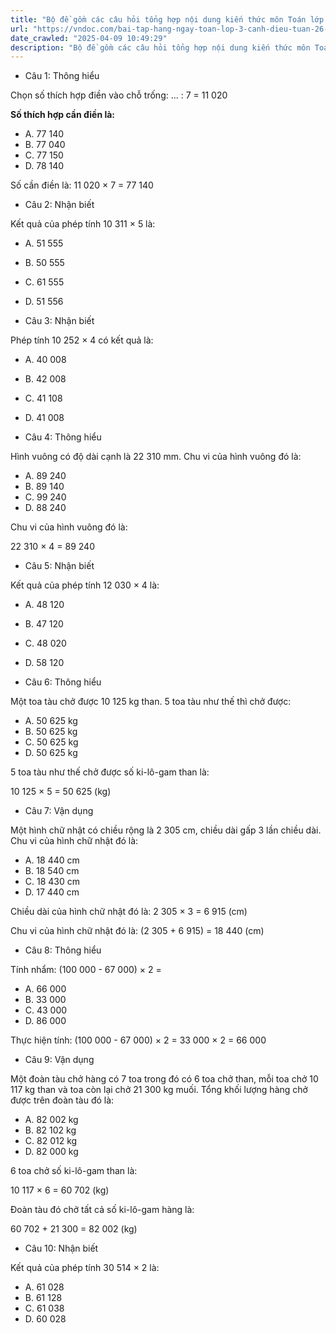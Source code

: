 ```yaml
---
title: "Bộ đề gồm các câu hỏi tổng hợp nội dung kiến thức môn Toán lớp 3 đã học ở Tuần 26 trong chương trình Toán lớp 3 Tập 2 sách Cánh diều, giúp các em ôn tập và luyện giải các dạng bài tập Toán lớp 3. Mời các em cùng luyện tập."
url: "https://vndoc.com/bai-tap-hang-ngay-toan-lop-3-canh-dieu-tuan-26-thu-4-338891"
date_crawled: "2025-04-09 10:49:29"
description: "Bộ đề gồm các câu hỏi tổng hợp nội dung kiến thức môn Toán lớp 3 đã học ở Tuần 26 trong chương trình Toán lớp 3 Tập 2 sách Cánh diều, giúp các em ôn tập và luyện giải các dạng bài tập Toán lớp 3. Mời các em cùng luyện tập."
---
```


* Câu 1:  Thông hiểu

Chọn số thích hợp điền vào chỗ trống: ... : 7 = 11 020

**Số thích hợp cần điền là:**

  * A. 77 140 
  * B. 77 040 
  * C. 77 150 
  * D. 78 140 



Số cần điền là: 11 020 × 7 = 77 140

* Câu 2:  Nhận biết

Kết quả của phép tính 10 311 × 5 là:

  * A. 51 555 
  * B. 50 555 
  * C. 61 555 
  * D. 51 556 



* Câu 3:  Nhận biết

Phép tính 10 252 × 4 có kết quả là:

  * A. 40 008 
  * B. 42 008 
  * C. 41 108 
  * D. 41 008 



* Câu 4:  Thông hiểu

Hình vuông có độ dài cạnh là 22 310 mm. Chu vi của hình vuông đó là:

  * A. 89 240 
  * B. 89 140 
  * C. 99 240 
  * D. 88 240 



Chu vi của hình vuông đó là:

22 310 × 4 = 89 240

* Câu 5:  Nhận biết

Kết quả của phép tính 12 030 × 4 là:

  * A. 48 120 
  * B. 47 120 
  * C. 48 020 
  * D. 58 120 



* Câu 6:  Thông hiểu

Một toa tàu chở được 10 125 kg than. 5 toa tàu như thế thì chở được:

  * A. 50 625 kg 
  * B. 50 625 kg 
  * C. 50 625 kg 
  * D. 50 625 kg 



5 toa tàu như thế chở được số ki-lô-gam than là:

10 125 × 5 = 50 625 (kg)

* Câu 7:  Vận dụng

Một hình chữ nhật có chiều rộng là 2 305 cm, chiều dài gấp 3 lần chiều dài. Chu vi của hình chữ nhật đó là:

  * A. 18 440 cm 
  * B. 18 540 cm 
  * C. 18 430 cm 
  * D. 17 440 cm 



Chiều dài của hình chữ nhật đó là: 2 305 × 3 = 6 915 (cm)

Chu vi của hình chữ nhật đó là: (2 305 + 6 915) = 18 440 (cm)

* Câu 8:  Thông hiểu

Tính nhẩm: (100 000 - 67 000) × 2 = 

  * A. 66 000 
  * B. 33 000 
  * C. 43 000 
  * D. 86 000 



Thực hiện tính: (100 000 - 67 000) × 2 = 33 000 × 2 = 66 000

* Câu 9:  Vận dụng

Một đoàn tàu chở hàng có 7 toa trong đó có 6 toa chở than, mỗi toa chở 10 117 kg than và toa còn lại chở 21 300 kg muối. Tổng khối lượng hàng chở được trên đoàn tàu đó là:

  * A. 82 002 kg 
  * B. 82 102 kg 
  * C. 82 012 kg 
  * D. 82 000 kg 



6 toa chở số ki-lô-gam than là:

10 117 × 6 = 60 702 (kg)

Đoàn tàu đó chở tất cả số ki-lô-gam hàng là:

60 702 + 21 300 = 82 002 (kg)

* Câu 10:  Nhận biết

Kết quả của phép tính 30 514 × 2 là:

  * A. 61 028 
  * B. 61 128 
  * C. 61 038 
  * D. 60 028 


